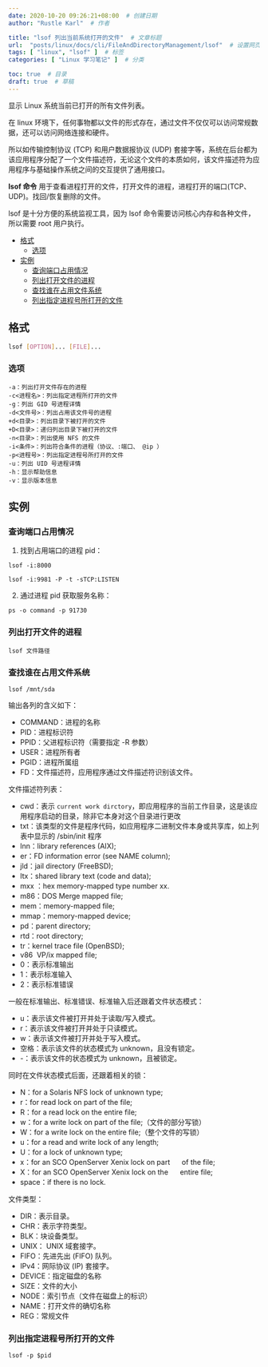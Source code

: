 ```yaml
---
date: 2020-10-20 09:26:21+08:00  # 创建日期
author: "Rustle Karl"  # 作者

title: "lsof 列出当前系统打开的文件"  # 文章标题
url:  "posts/linux/docs/cli/FileAndDirectoryManagement/lsof"  # 设置网页永久链接
tags: [ "linux", "lsof" ]  # 标签
categories: [ "Linux 学习笔记" ]  # 分类

toc: true  # 目录
draft: true  # 草稿
---
```


显示 Linux 系统当前已打开的所有文件列表。

在 linux 环境下，任何事物都以文件的形式存在，通过文件不仅仅可以访问常规数据，还可以访问网络连接和硬件。

所以如传输控制协议 (TCP) 和用户数据报协议 (UDP) 套接字等，系统在后台都为该应用程序分配了一个文件描述符，无论这个文件的本质如何，该文件描述符为应用程序与基础操作系统之间的交互提供了通用接口。

**lsof 命令** 用于查看进程打开的文件，打开文件的进程，进程打开的端口(TCP、UDP)。找回/恢复删除的文件。

lsof 是十分方便的系统监视工具，因为 lsof 命令需要访问核心内存和各种文件，所以需要 root 用户执行。

- [格式](#格式)
  - [选项](#选项)
- [实例](#实例)
  - [查询端口占用情况](#查询端口占用情况)
  - [列出打开文件的进程](#列出打开文件的进程)
  - [查找谁在占用文件系统](#查找谁在占用文件系统)
  - [列出指定进程号所打开的文件](#列出指定进程号所打开的文件)

## 格式

```bash
lsof [OPTION]... [FILE]...
```

### 选项

```shell
-a：列出打开文件存在的进程
-c<进程名>：列出指定进程所打开的文件
-g：列出 GID 号进程详情
-d<文件号>：列出占用该文件号的进程
+d<目录>：列出目录下被打开的文件
+D<目录>：递归列出目录下被打开的文件
-n<目录>：列出使用 NFS 的文件
-i<条件>：列出符合条件的进程（协议、:端口、 @ip ）
-p<进程号>：列出指定进程号所打开的文件
-u：列出 UID 号进程详情
-h：显示帮助信息
-v：显示版本信息
```

## 实例

### 查询端口占用情况

1. 找到占用端口的进程 pid：

```shell
lsof -i:8000
```

```shell
lsof -i:9981 -P -t -sTCP:LISTEN
```

2. 通过进程 pid 获取服务名称：

```shell
ps -o command -p 91730
```

### 列出打开文件的进程

```shell
lsof 文件路径
```

### 查找谁在占用文件系统

```shell
lsof /mnt/sda
```

输出各列的含义如下：

- COMMAND：进程的名称
- PID：进程标识符
- PPID：父进程标识符（需要指定 -R 参数）
- USER：进程所有者
- PGID：进程所属组
- FD：文件描述符，应用程序通过文件描述符识别该文件。

文件描述符列表：

- cwd：表示 `current work dirctory`，即应用程序的当前工作目录，这是该应用程序启动的目录，除非它本身对这个目录进行更改
- txt：该类型的文件是程序代码，如应用程序二进制文件本身或共享库，如上列表中显示的 /sbin/init 程序
- lnn：library references (AIX);
- er：FD information error (see NAME column);
- jld：jail directory (FreeBSD);
- ltx：shared library text (code and data);
- mxx ：hex memory-mapped type number xx.
- m86：DOS Merge mapped file;
- mem：memory-mapped file;
- mmap：memory-mapped device;
- pd：parent directory;
- rtd：root directory;
- tr：kernel trace file (OpenBSD);
- v86  VP/ix mapped file;
- 0：表示标准输出
- 1：表示标准输入
- 2：表示标准错误

一般在标准输出、标准错误、标准输入后还跟着文件状态模式：

- u：表示该文件被打开并处于读取/写入模式。
- r：表示该文件被打开并处于只读模式。
- w：表示该文件被打开并处于写入模式。
- 空格：表示该文件的状态模式为 unknown，且没有锁定。
- -：表示该文件的状态模式为 unknown，且被锁定。

同时在文件状态模式后面，还跟着相关的锁：

- N：for a Solaris NFS lock of unknown type;
- r：for read lock on part of the file;
- R：for a read lock on the entire file;
- w：for a write lock on part of the file;（文件的部分写锁）
- W：for a write lock on the entire file;（整个文件的写锁）
- u：for a read and write lock of any length;
- U：for a lock of unknown type;
- x：for an SCO OpenServer Xenix lock on part      of the file;
- X：for an SCO OpenServer Xenix lock on the      entire file;
- space：if there is no lock.

文件类型：

- DIR：表示目录。
- CHR：表示字符类型。
- BLK：块设备类型。
- UNIX： UNIX 域套接字。
- FIFO：先进先出 (FIFO) 队列。
- IPv4：网际协议 (IP) 套接字。
- DEVICE：指定磁盘的名称
- SIZE：文件的大小
- NODE：索引节点（文件在磁盘上的标识）
- NAME：打开文件的确切名称
- REG：常规文件

### 列出指定进程号所打开的文件

```shell
lsof -p $pid
```
